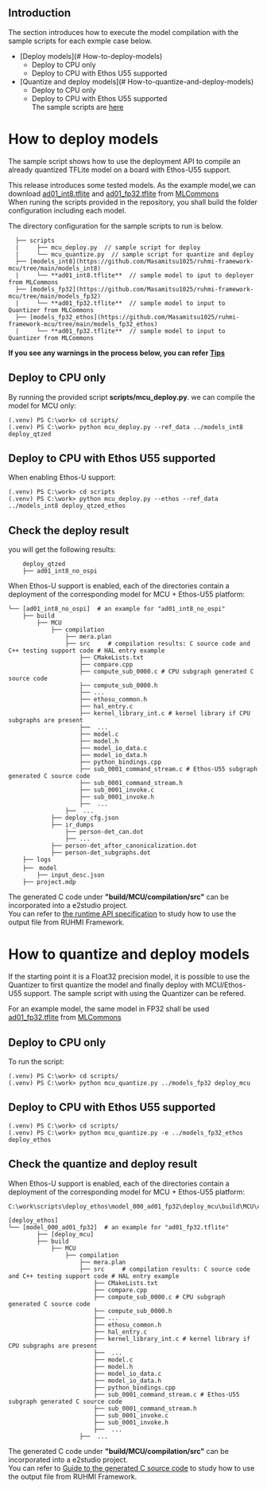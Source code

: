 ## Introduction

The section introduces how to execute the model compilation with the sample scripts for each exmple case below.   
* [Deploy models](# How-to-deploy-models)  
  - Deploy to CPU only   
  - Deploy to CPU with Ethos U55 supported    
* [Quantize and deploy models](# How-to-quantize-and-deploy-models)
  - Deploy to CPU only   
  - Deploy to CPU with Ethos U55 supported    
The sample scripts are [here](../scripts/)


# How to deploy models  
The sample script shows how to use the deployment API to compile an already quantized TFLite model on a board with Ethos-U55 support.  

This release introduces some tested models. As the example model,we can download [ad01_int8.tflite](https://github.com/mlcommons/tiny/blob/master/benchmark/training/anomaly_detection/trained_models/ad01_int8.tflite) and [ad01_fp32.tflite](https://github.com/mlcommons/tiny/blob/master/benchmark/training/anomaly_detection/trained_models/ad01_fp32.tflite) from [MLCommons](https://github.com/mlcommons)    
When runing the scripts provided in the repository, you shall build the folder configuration including each model.  

The directory configuration for the sample scripts to run is below.
```
  ├── scripts
  |     ├── mcu_deploy.py  // sample script for deploy
  |     └── mcu_quantize.py  // sample script for quantize and deploy
  ├── [models_int8](https://github.com/Masamitsu1025/ruhmi-framework-mcu/tree/main/models_int8)  
  |     └── **ad01_int8.tflite**  // sample model to iput to deployer from MLCommons
  ├── [models_fp32](https://github.com/Masamitsu1025/ruhmi-framework-mcu/tree/main/models_fp32)  
  |     └── **ad01_fp32.tflite**  // sample model to input to Quantizer from MLCommons
  ├── [models_fp32_ethos](https://github.com/Masamitsu1025/ruhmi-framework-mcu/tree/main/models_fp32_ethos)    
  |     └── **ad01_fp32.tflite**  // sample model to input to Quantizer from MLCommons
```

**If you see any warnings in the process below, you can refer [Tips](../doc/tips.md)**

## Deploy to CPU only   
By running the provided script **scripts/mcu_deploy.py**. we can compile the model for MCU only:  
```
(.venv) PS C:\work> cd scripts/  
(.venv) PS C:\work> python mcu_deploy.py --ref_data ../models_int8 deploy_qtzed  
```

## Deploy to CPU with Ethos U55 supported    
When enabling Ethos-U support:  
```
(.venv) PS C:\work> cd scripts  
(.venv) PS C:\work> python mcu_deploy.py --ethos --ref_data ../models_int8 deploy_qtzed_ethos  
 ```

## Check the deploy result

you will get the following results:
```
    deploy_qtzed
    ├── ad01_int8_no_ospi  
```

When Ethos-U support is enabled, each of the directories contain a deployment of the corresponding model for MCU + Ethos-U55 platform:  
```
└── [ad01_int8_no_ospi]  # an example for "ad01_int8_no_ospi"  
    ├── build  
        ├── MCU  
            ├── compilation  
                ├── mera.plan  
                ├── src     # compilation results: C source code and C++ testing support code # HAL entry example  
                    ├── CMakeLists.txt  
                    ├── compare.cpp  
                    ├── compute_sub_0000.c # CPU subgraph generated C source code  
                    ├── compute_sub_0000.h  
                    ├── ...  
                    ├── ethosu_common.h  
                    ├── hal_entry.c  
                    ├── kernel_library_int.c # kernel library if CPU subgraphs are present  
                    ├──  ...  
                    ├── model.c  
                    ├── model.h  
                    ├── model_io_data.c  
                    ├── model_io_data.h  
                    ├── python_bindings.cpp  
                    ├── sub_0001_command_stream.c # Ethos-U55 subgraph generated C source code  
                    ├── sub_0001_command_stream.h  
                    ├── sub_0001_invoke.c  
                    ├── sub_0001_invoke.h  
                    ├──  ...  
                ├──  ...  
            ├── deploy_cfg.json  
            ├── ir_dumps  
                ├── person-det_can.dot  
                ├── ...  
            ├── person-det_after_canonicalization.dot  
            ├── person-det_subgraphs.dot  
    ├── logs  
    ├──　model  
        ├── input_desc.json  
    ├── project.mdp  
```
  
The generated C code under **"build/MCU/compilation/src"** can be incorporated into a e2studio project.  
You can refer to [the runtime API specification](doc/runtime_api.md) to study how to use the output file from RUHMI Framework.  

# How to quantize and deploy models 

If the starting point it is a Float32 precision model, it is possible to use the Quantizer to first quantize the model and finally deploy with MCU/Ethos-U55 support.
The sample script with using the Quantizer can be refered.

For an example model, the same model in FP32 shall be used [ad01_fp32.tflite](https://github.com/mlcommons/tiny/blob/master/benchmark/training/anomaly_detection/trained_models/ad01_fp32.tflite) from  [MLCommons](https://github.com/mlcommons)  


## Deploy to CPU only   

To run the script:
```
(.venv) PS C:\work> cd scripts/  
(.venv) PS C:\work> python mcu_quantize.py ../models_fp32 deploy_mcu   
```

## Deploy to CPU with Ethos U55 supported   
```
(.venv) PS C:\work> cd scripts/  
(.venv) PS C:\work> python mcu_quantize.py -e ../models_fp32_ethos deploy_ethos  
```

## Check the quantize and deploy result   

When Ethos-U support is enabled, each of the directories contain a deployment of the corresponding model for MCU + Ethos-U55 platform:  
```
C:\work\scripts\deploy_ethos\model_000_ad01_fp32\deploy_mcu\build\MCU\compilation

[deploy_ethos]
└── [model_000_ad01_fp32]  # an example for "ad01_fp32.tflite"  
        ├── [deploy_mcu]    
        ├── build  
            ├── MCU  
                ├── compilation  
                    ├── mera.plan  
                    ├── src     # compilation results: C source code and C++ testing support code # HAL entry example  
                        ├── CMakeLists.txt  
                        ├── compare.cpp  
                        ├── compute_sub_0000.c # CPU subgraph generated C source code  
                        ├── compute_sub_0000.h  
                        ├── ...  
                        ├── ethosu_common.h  
                        ├── hal_entry.c  
                        ├── kernel_library_int.c # kernel library if CPU subgraphs are present  
                        ├──  ...  
                        ├── model.c  
                        ├── model.h  
                        ├── model_io_data.c  
                        ├── model_io_data.h  
                        ├── python_bindings.cpp  
                        ├── sub_0001_command_stream.c # Ethos-U55 subgraph generated C source code  
                        ├── sub_0001_command_stream.h  
                        ├── sub_0001_invoke.c  
                        ├── sub_0001_invoke.h  
                        ├──  ...  
                    ├──  ...  
```

The generated C code under **"build/MCU/compilation/src"** can be incorporated into a e2studio project.  
You can refer to [Guide to the generated C source code](docs/runtime_api.md) to study how to use the output file from RUHMI Framework.  


